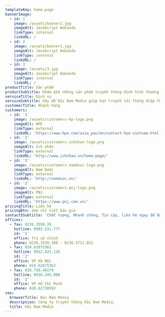 ```yaml
---
templateKey: home-page
bannerImage:
  - id: 1
    image: /assets/banner2.jpg
    imageAlt: JavaScript Wakanda
    linkType: internal
    linkURL: /
  - id: 2
    image: /assets/banner1.jpg
    imageAlt: JavaScript Wakanda
    linkType: internal
    linkURL: /
  - id: 3
    image: /assets/3.jpg
    imageAlt: JavaScript Wakanda
    linkType: internal
    linkURL: /
productTitle: Sản phẩm
productSubtitle: Khám phá những sản phẩm truyền thông định hình thương hiệu Hải Nam
serviceTitle: Dịch vụ
serviceSubtitle: Hãy để Hải Nam Media giúp bạn truyền tải thông điệp thương hiệu
customerTitle: Khách hàng
customers:
  - id: '1'
    image: /assets/customers-hp-logo.png
    imageAlt: HPE
    linkType: external
    linkURL: 'https://www.hpe.com/asia_pac/en/contact-hpe-vietnam.html'
  - id: '2'
    image: /assets/customers-ichnhan-logo.png
    imageAlt: Ích nhân
    linkType: external
    linkURL: 'http://www.ichnhan.vn/home-page/'
  - id: '3'
    image: /assets/customers-namduoc-logo.png
    imageAlt: Nam Dược
    linkType: external
    linkURL: 'http://namduoc.vn/'
  - id: '2'
    image: /assets/customers-pnj-logo.png
    imageAlt: PNJ
    linkType: external
    linkURL: 'https://www.pnj.com.vn/'
pricingTitle: Liên hệ
pricingBtn: Xem chi tiết báo giá
contactSSubtitle: 'Chất lượng, Nhanh chóng, Tin cậy, liên hệ ngay để được phục vụ.'
offices:
  - fax: 0236.3550.28
    hotline: 0903.531.777
    id: '1'
    office: Trụ sở chính
    phone: 0236.3550.288 - 0236.3711.031
  - fax: 024.62875361
    hotline: 0912.825.126
    id: '2'
    office: VP Hà Nội
    phone: 024.62875362
  - fax: 028.730.48179
    hotline: 0916.245.008
    id: '1'
    office: VP Hồ Chí Minh
    phone: 028.62730592
seo:
  browserTitle: Hai Nam Media
  description: Công ty truyền thông Hải Nam Media.
  title: Hải Nam Media
---
```


